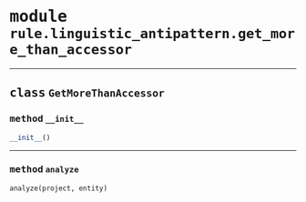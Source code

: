 <!-- markdownlint-disable -->

# <kbd>module</kbd> `rule.linguistic_antipattern.get_more_than_accessor`






---

## <kbd>class</kbd> `GetMoreThanAccessor`




### <kbd>method</kbd> `__init__`

```python
__init__()
```








---

### <kbd>method</kbd> `analyze`

```python
analyze(project, entity)
```






